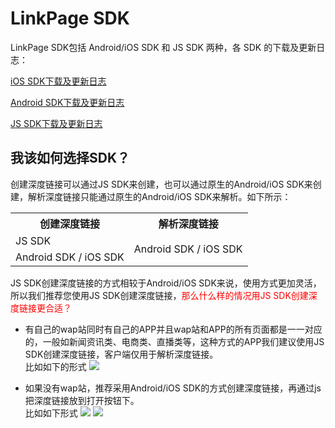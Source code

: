# LinkPage SDK
LinkPage SDK包括 Android/iOS SDK 和 JS SDK 两种，各 SDK 的下载及更新日志：

[iOS SDK下载及更新日志](/ios-sdk-download.md)

[Android SDK下载及更新日志](/android-sdk-download.md)

[JS SDK下载及更新日志](/js-sdk-download.md)

## 我该如何选择SDK？
创建深度链接可以通过JS SDK来创建，也可以通过原生的Android/iOS SDK来创建，解析深度链接只能通过原生的Android/iOS SDK来解析。如下所示：

<table>
<tr>
<th>创建深度链接</th>
<th>解析深度链接</th>
</tr>
<tr>
<td>JS SDK</td>
<td rowspan="2">Android SDK / iOS SDK</td>
</tr>
<tr>
<td>Android SDK / iOS SDK</td>
</tr>
</table>

JS SDK创建深度链接的方式相较于Android/iOS SDK来说，使用方式更加灵活，所以我们推荐您使用JS SDK创建深度链接，<font color="red">那么什么样的情况用JS SDK创建深度链接更合适？</font>

* 有自己的wap站同时有自己的APP并且wap站和APP的所有页面都是一一对应的，一般如新闻资讯类、电商类、直播类等，这种方式的APP我们建议使用JS SDK创建深度链接，客户端仅用于解析深度链接。  
比如如下的形式
![](https://www.linkedme.cc/docs/images/4.1.15-1.jpg)


* 如果没有wap站，推荐采用Android/iOS SDK的方式创建深度链接，再通过js把深度链接放到打开按钮下。  
比如如下形式
![](https://www.linkedme.cc/docs/images/4.1.15-2.jpg)
![](https://www.linkedme.cc/docs/images/4.1.15-3.jpg)
